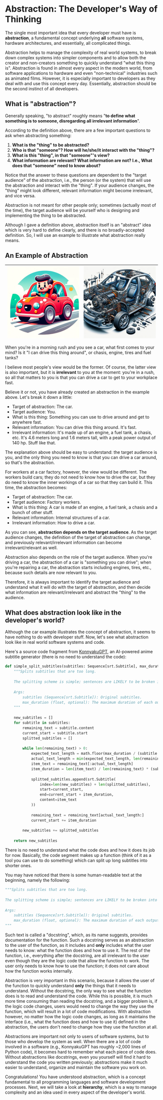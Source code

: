 # Abstraction: The Developer's Way of Thinking

The single most important idea that every developer must have is **abstraction**, a fundamental concept underlying **all** software systems, hardware architectures, and essentially, all complicated things.

Abstraction helps to manage the complexity of real world systems, to break down complex systems into simpler components and to allow both the creator and non-creators something to quickly understand "what this thing is". Abstraction is found in almost every aspect in the modern world, from software applications to hardware and even "non-technical" industries such as animated films. However, it is especially important to developers as they deal with and use this concept every day. Essentially, abstraction should be the second instinct of all developers.

## What is "abstraction"?

Generally speaking, "to abstract" roughly means "**to define what something is to someone, disregarding all irrelevant information**".

According to the definition above, there are a few important questions to ask when abstracting something:

1. **What is the "thing" to be abstracted?**
2. **Who is that "someone"? How will he/she/it interact with the "thing"?**
3. **What is this "thing", in that "someone"'s view?**
4. **What information are relevant? What information are not? I.e., What does that "someone" need to know about?**

Notice that the answer to these questions are dependent to the "target audience" of the abstraction, i.e., the person (or the system) that will use the abstraction and interact with the "thing". If your audience changes, the "thing" might look different, relevant information might become irrelevant, and vice versa.

Abstraction is not meant for other people only; sometimes (actually most of the time), the target audience will be yourself who is designing and implementing the thing to be abstracted.

Although I gave a definition above, abstraction itself is an "abstract" idea which is very hard to define clearly, and there is no broadly-accepted definition. So, I will use an example to illustrate what abstraction really means.

## An Example of Abstraction

| ![abstracted-car](res/car-abstraction.png) | ![concrete-car](res/car-mechanics.png) |
| ---------------------------------------- | ------------------------------------ |

When you're in a morning rush and you see a car, what first comes to your mind? Is it "I can drive this thing around", or chasis, engine, tires and fuel tanks?

I believe most people's view would be the former. Of course, the latter view is also important, but it is **irrelevant** to you at the moment: you're in a rush, so all that matters to you is that you can drive a car to get to your workplace fast.

Believe it or not, you have already created an abstraction in the example above. Let's break it down a little:

- Target of abstraction: The car.
- Target audience: You.
- What is this thing: Something you can use to drive around and get to anywhere fast.
- Relevant information: You can drive this thing around. It's fast.
- Irrelevant information: It's made up of an engine, a fuel tank, a chasis, etc. It's 4.6 meters long and 1.6 meters tall, with a peak power output of 140 hp. Stuff like that.

The explanation above should be easy to understand: the target audience is you, and the only thing you need to know is that you can drive a car around, so that's the abstraction.

For workers at a car factory, however, the view would be different. The workers build cars; they do not need to know how to drive the car, but they do need to know the inner workings of a car so that they can build it. This time, the abstraction becomes:

- Target of abstraction: The car.
- Target audience: Factory workers.
- What is this thing: A car is made of an engine, a fuel tank, a chasis and a bunch of other stuff.
- Relevant information: Internal structures of a car.
- Irrelevant information: How to drive a car.

As you can see, **abstraction depends on the target audience**. As the target audience changes, the definition of the target of abstraction can change, and previously relevant/irrelevant information can become irrelevant/relevant as well.

Abstraction also depends on the role of the target audience. When you're driving a car, the abstraction of a car is "something you can drive"; when you're repairing a car, the abstraction starts including engines, tires, etc., because such details are now relevant to you.

Therefore, it is always important to identify the target audience and understand what it will do with the target of abstraction, and then decide what information are relevant/irrelevant and abstract the "thing" to the audience.

## What does abstraction look like in the developer's world?

Although the car example illustrates the concept of abstraction, it seems to have nothing to do with developer stuff. Now, let's see what abstraction look like in real world software systems and code.

Here's a source code fragment from [KonnyakuGPT](https://github.com/Trent-Fellbootman/konnyaku-gpt), an AI-powered anime subtitle generator (there is no need to understand the code):

```Python
def simple_split_subtitles(subtitles: Sequence[srt.Subtitle], max_duration: datetime.timedelta) -> List[srt.Subtitle]:
    """Splits subtitles that are too long.
  
    The splitting scheme is simple; sentences are LIKELY to be broken into pieces.

    Args:
        subtitles (Sequence[srt.Subtitle]): Original subtitles.
        max_duration (float, optional): The maximum duration of each output subtitle, in seconds. Defaults to 10.
    """

    new_subtitles = []
    for subtitle in subtitles:
        remaining_text = subtitle.content
        current_start = subtitle.start
        splitted_subtitles = []

        while len(remaining_text) > 0:
            expected_text_length = math.floor(max_duration / (subtitle.end - current_start) * len(remaining_text))
            actual_text_length = min(expected_text_length, len(remaining_text))
            item_text = remaining_text[:actual_text_length]
            item_duration = len(item_text) / len(remaining_text) * (subtitle.end - current_start)

            splitted_subtitles.append(srt.Subtitle(
                index=len(new_subtitles) + len(splitted_subtitles),
                start=current_start,
                end=current_start + item_duration,
                content=item_text
            ))

            remaining_text = remaining_text[actual_text_length:]
            current_start += item_duration
    
        new_subtitles += splitted_subtitles
  
    return new_subtitles
```

There is no need to understand what the code does and how it does its job for now. Basically, the code segment makes up a function (think of it as a tool you can use to do something) which can split up long subtitles into shorter ones.

You may have noticed that there is some human-readable text at the beginning, namely the following:

```Python
"""Splits subtitles that are too long.

The splitting scheme is simple; sentences are LIKELY to be broken into pieces.

Args:
    subtitles (Sequence[srt.Subtitle]): Original subtitles.
    max_duration (float, optional): The maximum duration of each output subtitle, in seconds. Defaults to 10.
"""
```

Such text is called a "docstring", which, as its name suggests, provides documentation for the function. Such a docstring serves as an abstraction to the user of the function, as it includes and **only** includes what the user needs to know: what the function does and how to use it. The rest of the function, i.e., everything after the docstring, are all irrelevant to the user even though they are the logic code that allow the function to work. The user only needs to know how to use the function; it does not care about how the function works internally.

Abstraction is very important in this scenario, because it allows the user of the function to quickly understand **only** the things that it needs to understand. Without the docstring, the only way to see what the function does is to read and understand the code. While this is possible, it is much more time consuming than reading the docstring, and a bigger problem is, if the logic code changes, users would need to change the way they use the function, which will result in a lot of code modifications. With abstraction however, no matter how the logic code changes, as long as it maintains the interface (i.e., what the function does and how to use it) defined in the abstraction, the users don't need to change how they use the function at all.

Abstractions are important not only to users of software systems, but to those who develop the system as well. When there are a lot of code involved in a software (e.g., KonnyakuGPT has roughly ~2,000 lines of Python code), it becomes hard to remember what each piece of code does. Without abstractions like docstrings, even you yourself will find it hard to understand the code you written previously; abstractions make it much easier to understand, organize and maintain the software you work on.

Congratulations! You have understood abstraction, which is a concept fundamental to all programming languages and software development processes. Next, we will take a look at **hierarchy**, which is a way to manage complexity and an idea used in every aspect of the developer's world.

